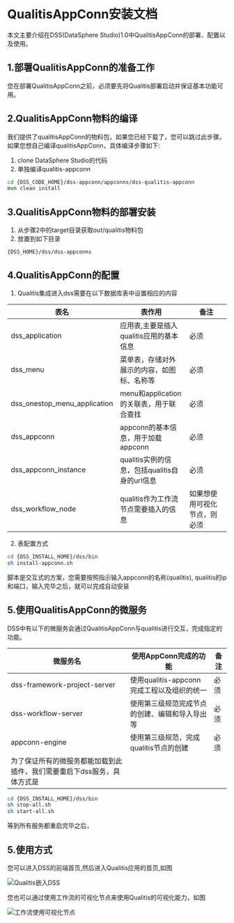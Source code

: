 # QualitisAppConn安装文档

本文主要介绍在DSS(DataSphere Studio)1.0中QualitisAppConn的部署、配置以及使用。



## 1.部署QualitisAppConn的准备工作

您在部署QualitisAppConn之前，必须要先将Qualitis部署启动并保证基本功能可用。



## 2.QualitisAppConn物料的编译

我们提供了qualitisAppConn的物料包，如果您已经下载了，您可以跳过此步骤。如果您想自己编译qualitisAppConn，具体编译步骤如下:
1. clone DataSphere Studio的代码
2. 单独编译qualitis-appconn
```bash 
cd {DSS_CODE_HOME}/dss-appconn/appconns/dss-qualitis-appconn
mvn clean install
```

## 3.QualitisAppConn物料的部署安装


1. 从步骤2中的target目录获取out/qualitis物料包
2. 放置到如下目录
```
{DSS_HOME}/dss/dss-appconns
```



## 4.QualitisAppConn的配置

1. Qualitis集成进入dss需要在以下数据库表中设置相应的内容

| 表名      | 表作用   | 备注                                   |
|-----------------|----------------|----------------------------------------|
| dss_application       | 应用表,主要是插入qualitis应用的基本信息 | 必须                                   |
| dss_menu     | 菜单表，存储对外展示的内容，如图标、名称等 | 必须                                   |
| dss_onestop_menu_application | menu和application的关联表，用于联合查找 |                    必须                |
| dss_appconn      | appconn的基本信息，用于加载appconn  | 必须                                   |
| dss_appconn_instance  | qualitis实例的信息，包括qualitis自身的url信息 | 必须         |
| dss_workflow_node  | qualitis作为工作流节点需要插入的信息 | 如果想使用可视化节点，则必须         |


2. 表配置方式
``` bash 
cd {DSS_INSTALL_HOME}/dss/bin
sh install-appconn.sh
```
脚本是交互式的方案，您需要按照指示输入appconn的名称(qualitis), qualitis的ip和端口，输入完毕之后，就可以完成自动安装

## 5.使用QualitisAppConn的微服务

DSS中有以下的微服务会通过QualitisAppConn与qualitis进行交互，完成指定的功能。

| 微服务名      | 使用AppConn完成的功能   | 备注                                   |
|-----------------|----------------|----------------------------------------|
| dss-framework-project-server       | 使用qualitis-appconn完成工程以及组织的统一    | 必须                                   |
| dss-workflow-server     | 使用第三级规范完成节点的创建、编辑和导入导出等| 必须                                   |
| appconn-engine | 使用第三级规范，完成qualitis节点的创建 |                    必须                |
|为了保证所有的微服务都能加载到此插件，我们需要重启下dss服务，具体方式是|||
```bash 
cd {DSS_INSTALL_HOME}/dss/bin
sh stop-all.sh
sh start-all.sh
```
等到所有服务都重启完毕之后，



## 5.使用方式
您可以进入DSS的前端首页,然后进入Qualitis应用的首页,如图

![Qualitis嵌入DSS](https://github.com/JackChen0810/DataSphereStudio-Doc/tree/main/zh_CN/Images/qualitis/dss-qualitis.png)

您也可以通过使用工作流的可视化节点来使用Qualitis的可视化能力，如图

![工作流使用可视化节点](https://github.com/JackChen0810/DataSphereStudio-Doc/tree/main/zh_CN/Images/qualitis/workflow-qualitis.png)

